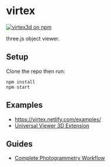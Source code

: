 # virtex

[![virtex3d on npm](https://img.shields.io/npm/v/virtex3d.svg?style=flat)](https://www.npmjs.com/package/virtex3d)

three.js object viewer.

## Setup

Clone the repo then run:

    npm install
    npm start

## Examples

- https://virtex.netlify.com/examples/
- [Universal Viewer 3D Extension](http://universalviewer.io/examples/#?c=0&m=0&s=0&cv=0&manifest=https%3A%2F%2Fedsilv.github.io%2Ftest-manifests%2Fpres3-3d.json)
 
## Guides

- [Complete Photogrammetry Workflow](https://www.gitbook.com/book/sophiedixon/photogrammetry-guide/details)

